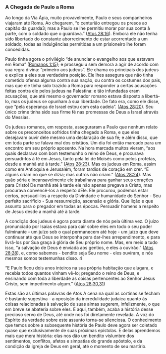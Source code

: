 ### A Chegada de Paulo a Roma 

Ao longo da Via Ápia, muito provavelmente, Paulo e seus companheiros viajaram até Roma. Ao chegarem, “o centurião entregou os presos ao capitão da guarda3; mas a Paulo se lhe permitiu morar por sua conta à parte, com o soldado que o guardava.” ([Atos 28:16](http://bibliaonline.com.br/acf/atos/28/16)). Embora ele não tenha sido libertado do constante aborrecimento de estar acorrentado a um soldado, todas as indulgências permitidas a um prisioneiro lhe foram concedidas.

Paulo tinha agora o privilégio “de anunciar o evangelho aos que estavam em Roma” ([Romanos 1:15](http://bibliaonline.com.br/acf/rm/1/15)); e prosseguiu sem demora a agir de acordo com sua regra divina: “primeiro aos judeus”. Ele chama os principais dos judeus e explica a eles sua verdadeira posição. Ele lhes assegura que não tinha cometido ofensa alguma contra sua nação, ou contra os costumes dos pais, mas que ele tinha sido trazido a Roma para responder a certas acusações feitas contra ele pelos judeus na Palestina: e tão infundadas eram acusações, que até mesmo o governador romano estava disposto a libertá-lo, mas os judeus se opunham à sua liberdade. De fato era, como ele disse, que “pela esperança de Israel estou com esta cadeia”. ([Atos 28:20](http://bibliaonline.com.br/acf/atos/28/20)). Seu único crime tinha sido sua firme fé nas promessas de Deus a Israel através do Messias.

Os judeus romanos, em resposta, asseguraram a Paulo que nenhum relato sobre os preconceitos sofridos tinha chegado a Roma, e que eles desejavam ouvir dele mesmo uma declaração de sua fé; e além disso, que em toda parte se falava mal dos cristãos. Um dia foi então marcado para um encontro em seu próprio aposento. Na hora marcada muitos vieram, “aos quais declarava com bom testemunho o reino de Deus, e procurava persuadi-los à fé em Jesus, tanto pela lei de Moisés como pelos profetas, desde a manhã até à tarde.” ([Atos 28:23](http://bibliaonline.com.br/acf/atos/28/23)). Mas os judeus em Roma, assim como em Antioquia e Jerusalém, foram tardios de coração em crer. “E alguns criam no que se dizia; mas outros não criam.” ([Atos 28:24](http://bibliaonline.com.br/acf/atos/28/24)). Mas quão séria e incansavelmente ele trabalhava para ganhar seus corações para Cristo! De manhã até à tarde ele não apenas pregava a Cristo, mas procurava convencê-los a respeito dEle. Ele procurou, podemos estar certos, persuadi-los a respeito da Divindade e humanidade do Senhor - Seu perfeito sacrifício - Sua ressurreição, ascensão e glória. Que lição e que assunto para o pregador em todas as épocas. Persuadir homens a respeito de Jesus desde a manhã até à tarde.

A condição dos judeus é agora posta diante de nós pela última vez. O juízo pronunciado por Isaías estava para cair sobre eles em todo o seu poder fulminante - um juízo sob o qual permanecem até hoje - um juízo que deve continuar até que Deus se interponha para dar-lhes arrependimento, e para livrá-los por Sua graça à glória de Seu próprio nome. Mas, em meio a tudo isso, “a salvação de Deus é enviada aos gentios, e eles a ouvirão.” ([Atos 28:28](http://bibliaonline.com.br/acf/atos/28/28)), e, como sabemos - bendito seja Seu nome - eles ouviram, e nós mesmos somos testemunhas disso. 4

“E Paulo ficou dois anos inteiros na sua própria habitação que alugara, e recebia todos quantos vinham vê-lo; pregando o reino de Deus, e ensinando com toda a liberdade as coisas pertencentes ao Senhor Jesus Cristo, sem impedimento algum.” ([Atos 28:30,31](http://bibliaonline.com.br/acf/atos/28/30,31))

Estas são as últimas palavras de Atos A cena na qual as cortinas se fecham é bastante sugestiva - a oposição da incredulidade judaica quanto às coisas relacionadas à salvação de suas almas sugerem, infelizmente, o que em breve se abateria sobre eles. E aqui, também, acaba a história desse precioso servo de Deus, até onde nos foi diretamente revelada. A voz do Espírito da verdade sobre este assunto torna-se silenciosa. O conhecimento que temos sobre a subsequente história de Paulo deve agora ser coletado quase que exclusivamente de suas próximas epístolas. E delas aprendemos mais que mera história: elas nos dão um bendito vislumbre dos sentimentos, conflitos, afetos e simpatias do grande apóstolo, e da condição da igreja de Deus em geral, até o momento de seu martírio.